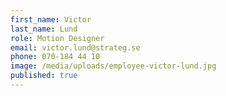 ```yaml
---
first_name: Victor
last_name: Lund
role: Motion Designer
email: victor.lund@strateg.se
phone: 070-184 44 10
image: /media/uploads/employee-victor-lund.jpg
published: true
---
```

